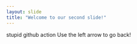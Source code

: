 ```yaml
---
layout: slide
title: "Welcome to our second slide!"
---
```

stupid github action
Use the left arrow to go back!
